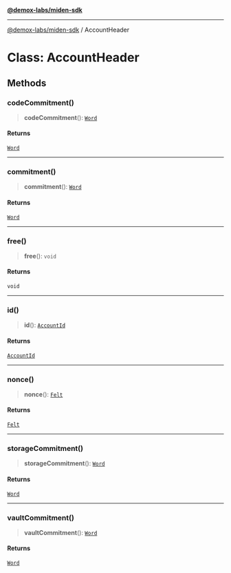[**@demox-labs/miden-sdk**](../README.md)

***

[@demox-labs/miden-sdk](../README.md) / AccountHeader

# Class: AccountHeader

## Methods

### codeCommitment()

> **codeCommitment**(): [`Word`](Word.md)

#### Returns

[`Word`](Word.md)

***

### commitment()

> **commitment**(): [`Word`](Word.md)

#### Returns

[`Word`](Word.md)

***

### free()

> **free**(): `void`

#### Returns

`void`

***

### id()

> **id**(): [`AccountId`](AccountId.md)

#### Returns

[`AccountId`](AccountId.md)

***

### nonce()

> **nonce**(): [`Felt`](Felt.md)

#### Returns

[`Felt`](Felt.md)

***

### storageCommitment()

> **storageCommitment**(): [`Word`](Word.md)

#### Returns

[`Word`](Word.md)

***

### vaultCommitment()

> **vaultCommitment**(): [`Word`](Word.md)

#### Returns

[`Word`](Word.md)
